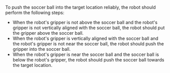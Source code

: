 To push the soccer ball into the target location reliably, the robot should perform the following steps:
- When the robot's gripper is not above the soccer ball and the robot's gripper is not vertically aligned with the soccer ball, the robot should put the gripper above the soccer ball.
- When the robot's gripper is vertically aligned with the soccer ball and the robot's gripper is not near the soccer ball, the robot should push the gripper into the soccer ball.
- When the robot's gripper is near the soccer ball and the soccer ball is below the robot's gripper, the robot should push the soccer ball towards the target location.